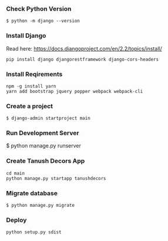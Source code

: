 

### Check Python Version
    $ python -m django --version

### Install Django
Read here: https://docs.djangoproject.com/en/2.2/topics/install/

    pip install django djangorestframework django-cors-headers

### Install Reqirements

    npm -g install yarn
    yarn add bootstrap jquery popper webpack webpack-cli

### Create a project

    $ django-admin startproject main

### Run Development Server

   $ python manage.py runserver

### Create Tanush Decors App

    cd main
    python manage.py startapp tanushdecors

### Migrate database

    $ python manage.py migrate

### Deploy

    python setup.py sdist
